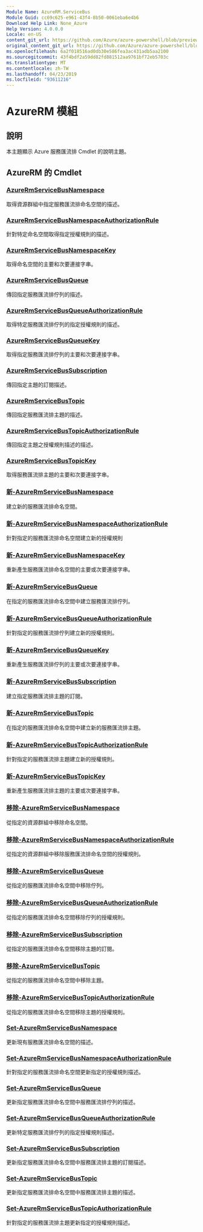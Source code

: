 ```yaml
---
Module Name: AzureRM.ServiceBus
Module Guid: cc69c625-e961-43f4-8b50-0061eba6e4b6
Download Help Link: None_Azure
Help Version: 4.0.0.0
Locale: en-US
content_git_url: https://github.com/Azure/azure-powershell/blob/preview/src/ResourceManager/ServiceBus/Commands.ServiceBus/help/AzureRM.ServiceBus.md
original_content_git_url: https://github.com/Azure/azure-powershell/blob/preview/src/ResourceManager/ServiceBus/Commands.ServiceBus/help/AzureRM.ServiceBus.md
ms.openlocfilehash: 6a2f018516ad0db30e586fea3ac431adb5aa2100
ms.sourcegitcommit: 43f4bdf2a59dd82fd881512aa9761bf72eb5703c
ms.translationtype: MT
ms.contentlocale: zh-TW
ms.lasthandoff: 04/23/2019
ms.locfileid: "93611216"
---
```

# AzureRM 模組
## 說明
本主題顯示 Azure 服務匯流排 Cmdlet 的說明主題。

## AzureRM 的 Cmdlet
### [AzureRmServiceBusNamespace](Get-AzureRmServiceBusNamespace.md)
取得資源群組中指定服務匯流排命名空間的描述。

### [AzureRmServiceBusNamespaceAuthorizationRule](Get-AzureRmServiceBusNamespaceAuthorizationRule.md)
針對特定命名空間取得指定授權規則的描述。 

### [AzureRmServiceBusNamespaceKey](Get-AzureRmServiceBusNamespaceKey.md)
取得命名空間的主要和次要連接字串。

### [AzureRmServiceBusQueue](Get-AzureRmServiceBusQueue.md)
傳回指定服務匯流排佇列的描述。

### [AzureRmServiceBusQueueAuthorizationRule](Get-AzureRmServiceBusQueueAuthorizationRule.md)
取得特定服務匯流排佇列的指定授權規則的描述。 

### [AzureRmServiceBusQueueKey](Get-AzureRmServiceBusQueueKey.md)
取得指定服務匯流排佇列的主要和次要連接字串。

### [AzureRmServiceBusSubscription](Get-AzureRmServiceBusSubscription.md)
傳回指定主題的訂閱描述。

### [AzureRmServiceBusTopic](Get-AzureRmServiceBusTopic.md)
傳回指定服務匯流排主題的描述。

### [AzureRmServiceBusTopicAuthorizationRule](Get-AzureRmServiceBusTopicAuthorizationRule.md)
傳回指定主題之授權規則描述的描述。

### [AzureRmServiceBusTopicKey](Get-AzureRmServiceBusTopicKey.md)
取得服務匯流排主題的主要和次要連接字串。

### [新-AzureRmServiceBusNamespace](New-AzureRmServiceBusNamespace.md)
建立新的服務匯流排命名空間。

### [新-AzureRmServiceBusNamespaceAuthorizationRule](New-AzureRmServiceBusNamespaceAuthorizationRule.md)
針對指定的服務匯流排命名空間建立新的授權規則

### [新-AzureRmServiceBusNamespaceKey](New-AzureRmServiceBusNamespaceKey.md)
重新產生服務匯流排命名空間的主要或次要連接字串。

### [新-AzureRmServiceBusQueue](New-AzureRmServiceBusQueue.md)
在指定的服務匯流排命名空間中建立服務匯流排佇列。

### [新-AzureRmServiceBusQueueAuthorizationRule](New-AzureRmServiceBusQueueAuthorizationRule.md)
針對指定的服務匯流排佇列建立新的授權規則。

### [新-AzureRmServiceBusQueueKey](New-AzureRmServiceBusQueueKey.md)
重新產生服務匯流排佇列的主要或次要連接字串。

### [新-AzureRmServiceBusSubscription](New-AzureRmServiceBusSubscription.md)
建立指定服務匯流排主題的訂閱。

### [新-AzureRmServiceBusTopic](New-AzureRmServiceBusTopic.md)
在指定的服務匯流排命名空間中建立新的服務匯流排主題。

### [新-AzureRmServiceBusTopicAuthorizationRule](New-AzureRmServiceBusTopicAuthorizationRule.md)
針對指定的服務匯流排主題建立新的授權規則。

### [新-AzureRmServiceBusTopicKey](New-AzureRmServiceBusTopicKey.md)
重新產生服務匯流排主題的主要或次要連接字串。

### [移除-AzureRmServiceBusNamespace](Remove-AzureRmServiceBusNamespace.md)
從指定的資源群組中移除命名空間。 

### [移除-AzureRmServiceBusNamespaceAuthorizationRule](Remove-AzureRmServiceBusNamespaceAuthorizationRule.md)
從指定的資源群組中移除服務匯流排命名空間的授權規則。

### [移除-AzureRmServiceBusQueue](Remove-AzureRmServiceBusQueue.md)
從指定的服務匯流排命名空間中移除佇列。

### [移除-AzureRmServiceBusQueueAuthorizationRule](Remove-AzureRmServiceBusQueueAuthorizationRule.md)
從指定的服務匯流排命名空間移除佇列的授權規則。

### [移除-AzureRmServiceBusSubscription](Remove-AzureRmServiceBusSubscription.md)
從指定的服務匯流排命名空間移除主題的訂閱。

### [移除-AzureRmServiceBusTopic](Remove-AzureRmServiceBusTopic.md)
從指定的服務匯流排命名空間中移除主題。

### [移除-AzureRmServiceBusTopicAuthorizationRule](Remove-AzureRmServiceBusTopicAuthorizationRule.md)
從指定的服務匯流排命名空間移除主題的授權規則。

### [Set-AzureRmServiceBusNamespace](Set-AzureRmServiceBusNamespace.md)
更新現有服務匯流排命名空間的描述。

### [Set-AzureRmServiceBusNamespaceAuthorizationRule](Set-AzureRmServiceBusNamespaceAuthorizationRule.md)
針對指定的服務匯流排命名空間更新指定的授權規則描述。

### [Set-AzureRmServiceBusQueue](Set-AzureRmServiceBusQueue.md)
更新指定服務匯流排命名空間中服務匯流排佇列的描述。

### [Set-AzureRmServiceBusQueueAuthorizationRule](Set-AzureRmServiceBusQueueAuthorizationRule.md)
更新特定服務匯流排佇列的指定授權規則描述。

### [Set-AzureRmServiceBusSubscription](Set-AzureRmServiceBusSubscription.md)
更新指定服務匯流排命名空間中服務匯流排主題的訂閱描述。

### [Set-AzureRmServiceBusTopic](Set-AzureRmServiceBusTopic.md)
更新指定服務匯流排命名空間中服務匯流排主題的描述。

### [Set-AzureRmServiceBusTopicAuthorizationRule](Set-AzureRmServiceBusTopicAuthorizationRule.md)
針對指定的服務匯流排主題更新指定的授權規則描述。

